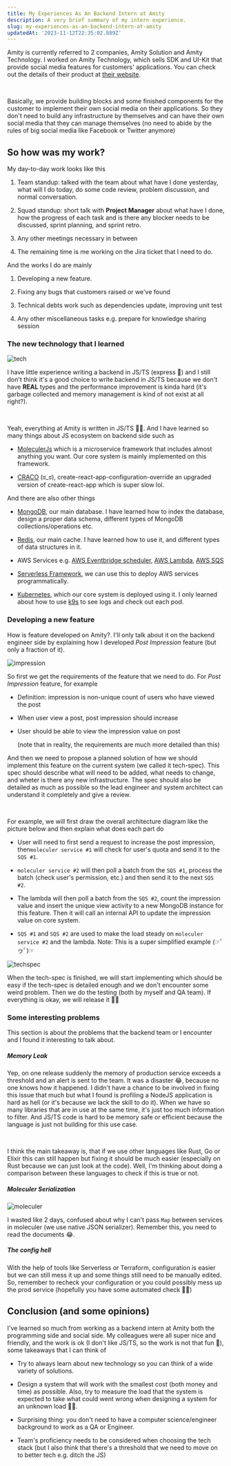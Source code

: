 ```yaml
---
title: My Experiences As An Backend Intern at Amity
description: A very brief summary of my intern experience.
slug: my-experiences-as-an-backend-intern-at-amity
updatedAt: '2023-11-12T22:35:02.889Z'
---
```


Amity is currently referred to 2 companies, Amity Solution and Amity
Technology. I worked on Amity Technology, which sells SDK and UI-Kit that
provide social media features for customers' applications. You can check out
the details of their product at [their
website](https://www.amity.co/social-cloud).

<br>

Basically, we provide building blocks and some finished components for the
customer to implement their own social media on their applications. So they
don't need to build any infrastructure by themselves and can have their own
social media that they can manage themselves (no need to abide by the rules of
big social media like Facebook or Twitter anymore) 

## So how was my work?

My day-to-day work looks like this

1. Team standup:  talked with the team about what have I done yesterday, what
will I do today, do some code review, problem discussion, and normal
conversation.

2. Squad standup: short talk with **Project Manager** about what have I done,
how the progress of each task and is there any blocker needs to be discussed,
sprint planning, and sprint retro.

3. Any other meetings necessary in between 

4. The remaining time is me working on the Jira ticket that I need to do.



And the works I do are mainly

1. Developing a new feature.

2. Fixing any bugs that customers raised or we've found

3. Technical debts work such as dependencies update, improving unit test 

4. Any other miscellaneous tasks e.g. prepare for knowledge sharing session 

### The new technology that I learned

![tech](https://imgur.com/CeBkIAn.png)

I have little experience writing a backend in JS/TS (express 🤣) and I still
don't think it's a good choice to write backend in JS/TS because we don't have
**REAL** types and the performance improvement is kinda hard (it's garbage
collected and memory management is kind of not exist at all right?). 

<br>

Yeah, everything at Amity is written in JS/TS 🤦‍♂️. And I have learned so
many things about JS ecosystem on backend side such as

- [MoleculerJs](https://moleculer.services/index.html) which is a microservice
framework that includes almost anything you want.  Our core system is mainly
implemented on this framework.

- [CRACO](https://craco.js.org/) (ಠ_ಠ),
create-react-app-configuration-override an upgraded version of
create-react-app which is super slow lol.



And there are also other things 

- [MongoDB](https://www.mongodb.com/), our main database. I have learned how
to index the database, design a proper data schema, different types of MongoDB
collections/operations etc.

- [Redis](https://redis.io/), our main cache. I have learned how to use it,
and different types of data structures in it.

- AWS Services e.g. [AWS Eventbridge
scheduler](https://aws.amazon.com/eventbridge/scheduler/), [AWS
Lambda](https://aws.amazon.com/lambda/), [AWS
SQS](https://aws.amazon.com/sqs/)

- [Serverless Framework](https://www.serverless.com/), we can use this to
deploy AWS services programmatically.

- [Kubernetes](https://kubernetes.io/), which our core system is deployed
using it. I only learned about how to use [k9s](https://k9scli.io/) to see
logs and check out each pod.

### Developing a new feature

How is feature developed on Amity?. I'll only talk about it on the backend
engineer side by explaining how I developed *Post Impression* feature (but
only a fraction of it).  

![impression](https://i.imgur.com/tRrEkcj.png)

So first we get the requirements of the feature that we need to do. For *Post
Impression* feature, for example

- Definition: impression is non-unique count of users who have viewed the post

- When user view a post, post impression should increase

- User should be able to view the impression value on post
  <br>

  (note that in reality, the requirements are much more detailed than this)


And then we need to propose a planned solution of how we should implement this
feature on the current system (we called it tech-spec). This spec should
describe what will need to be added, what needs to change, and wheter is there
any new infrastructure. The spec should also be detailed as much as possible
so the lead engineer and system architect can understand it completely and
give a review. 

<br>

For example, we will first draw the overall architecture diagram like the
picture below and then explain what does each part do

- User will need to first send a request to increase the post impression,
then`moleculer service #1` will check for user's quota and send it to the `SQS
#1`.

- `moleculer service #2` will then poll a batch from the `SQS #1`, process the
batch (check user's permission, etc.) and then send it to the next `SQS #2`.

- The lambda will then poll a batch from the `SQS #2`, count the impression
value and insert the unique view activity to a new MongoDB instance for this
feature. Then it will call an internal API to update the impression value on
core system.

- `SQS #1` and `SQS #2` are used to make the load steady on `moleculer service
#2` and the lambda. Note: This is a super simplified example (☞ﾟヮﾟ)☞


![techspec](https://i.imgur.com/DJPYoEr.png)


When the tech-spec is finished, we will start implementing which should be
easy if the tech-spec is detailed enough and we don't encounter some weird
problem. Then we do the testing (both by myself and QA team). If everything is
okay, we will release it 🎉✨


### Some interesting problems

This section is about the problems that the backend team or I encounter and I
found it interesting to talk about.

##### Memory Leak

Yep, on one release suddenly the memory of production service exceeds a
threshold and an alert is sent to the team. It was a disaster 😂, because no
one knows how it happened. I didn't have a chance to be involved in fixing
this issue that much but what I found is profiling a NodeJS application is
hard as hell (or it's because we lack the skill to do it). When we have so
many libraries that are in use at the same time, it's just too much
information to filter. And JS/TS code is hard to be memory safe or efficient
because the language is just not building for this use case.


<br>

I think the main takeaway is, that if we use other languages like Rust, Go or
Elixir this can still happen but fixing it should be much easier (especially
on Rust because we can just look at the code). Well, I'm thinking about doing
a comparison between these languages to check if this is true or not.

##### Moleculer Serialization

![moleculer](https://i.imgur.com/Vgpd254.png)

I wasted like 2 days, confused about why I can't pass `Map` between services
in moleculer (we use native JSON serializer). Remember this, you need to read
the documents 😂.

##### The config hell

With the help of tools like Serverless or Terraform, configuration is easier
but we can still mess it up and some things still need to be manually edited.
So, remember to recheck your configuration or you could possibly mess up the
prod service (hopefully you have some automated check 🤷‍♂️)

## Conclusion (and some opinions)

I've learned so much from working as a backend intern at Amity both the
programming side and social side. My colleagues were all super nice and
friendly, and the work is ok (I don't like JS/TS, so the work is not that fun
🤣), some takeaways that I can think of 

- Try to always learn about new technology so you can think of a wide variety
of solutions.

- Design a system that will work with the smallest cost (both money and time)
as possible. Also, try to measure the load that the system is expected to take
what could went wrong when designing a system for an unknown load 🤷‍♂️.

- Surprising thing: you don't need to have a computer science/engineer
background to work as a QA or Engineer.

- Team's proficiency needs to be considered when choosing the tech stack (but
I also think that there's a threshold that we need to move on to better tech
e.g. ditch the JS)
